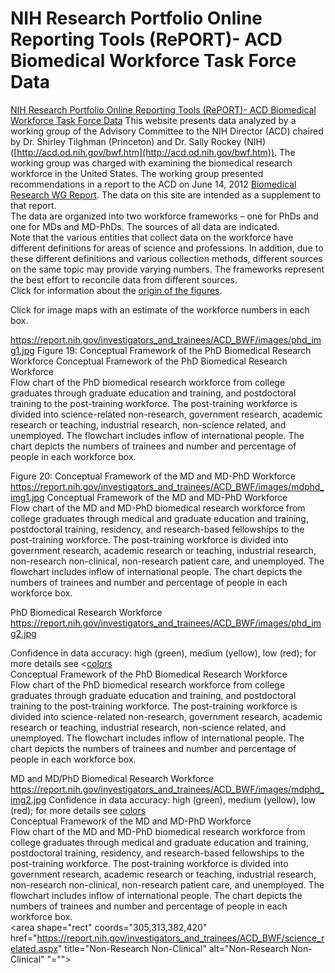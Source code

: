 # NIH Research Portfolio Online Reporting Tools (RePORT)- ACD Biomedical Workforce Task Force Data  

[NIH Research Portfolio Online Reporting Tools (RePORT)- ACD Biomedical Workforce Task Force Data](https://report.nih.gov/investigators_and_trainees/ACD_BWF/index.aspx)
This website presents data analyzed by a working group of the Advisory Committee to the NIH Director (ACD) chaired by Dr. Shirley Tilghman (Princeton) and Dr. Sally Rockey (NIH) ([http://acd.od.nih.gov/bwf.htm](http://acd.od.nih.gov/bwf.htm)).  The working group was charged with examining the biomedical research workforce in the United States.  The working group presented recommendations in a report to the ACD on June 14, 2012 [Biomedical Research WG Report](http://acd.od.nih.gov/Biomedical_research_wgreport.pdf).   The data on this site are intended as a supplement to that report.  		
The data are organized into two workforce frameworks – one for PhDs and one for  MDs and MD-PhDs.  The sources of all data are indicated.  
Note that the various entities that collect data on the workforce have different definitions for areas of science and professions.  In addition, due to these different definitions and various collection methods, different sources on the same topic may provide varying numbers.  The frameworks represent the best effort to reconcile data from different sources.  
Click for information about the [origin of the figures](https://report.nih.gov/investigators_and_trainees/ACD_BWF/origin.aspx).

Click for image maps with an estimate of the workforce numbers in each box.  

https://report.nih.gov/investigators_and_trainees/ACD_BWF/images/phd_img1.jpg
Figure 19: Conceptual Framework of the PhD Biomedical Research Workforce
Conceptual Framework of the PhD Biomedical Research Workforce  
Flow chart of the PhD biomedical research workforce from college graduates through graduate education and training, and postdoctoral training to the post-training workforce.   The post-training workforce is divided into science-related non-research, government research, academic research or teaching, industrial research, non-science related, and unemployed.  The flowchart includes inflow of international people.  The chart depicts the numbers of trainees and number and percentage of people in each workforce box.


<map name="Map" id="Map">
  <area shape="rect" coords="270,159,438,230" href="https://report.nih.gov/investigators_and_trainees/ACD_BWF/Phd_Graduate.aspx" title="Graduate Education and Training" alt="Graduate Education and Training">
  <area shape="rect" coords="514,160,683,230" href="https://report.nih.gov/investigators_and_trainees/ACD_BWF/Phd_International.aspx" title="International" alt="International">
  <area shape="rect" coords="271,259,438,330" href="https://report.nih.gov/investigators_and_trainees/ACD_BWF/Phd_Postdoctoral.aspx" title="Postdoctoral Training" alt="Postdoctoral Training">
  <area shape="rect" coords="60,383,153,510" href="https://report.nih.gov/investigators_and_trainees/ACD_BWF/Phd_Science.aspx" title="Science Related Non-Research" alt="Science Related Non-Research">
  <area shape="rect" coords="160,384,253,510" href="https://report.nih.gov/investigators_and_trainees/ACD_BWF/Phd_Government.aspx" title="Government Research" alt="Government Research">
  <area shape="rect" coords="259,384,352,511" href="https://report.nih.gov/investigators_and_trainees/ACD_BWF/Phd_Academic.aspx" title="Academic Research or Teaching" alt="Academic Research or Teaching">
  <area shape="rect" coords="357,384,451,510" href="https://report.nih.gov/investigators_and_trainees/ACD_BWF/Phd_Industrial.aspx" title="Industrial Research" alt="Industrial Research">
  <area shape="rect" coords="458,385,549,511" href="https://report.nih.gov/investigators_and_trainees/ACD_BWF/Phd_Nonscience.aspx" title="Non-Science Related" alt="Non-Science Related">
  <area shape="rect" coords="556,384,649,510" href="https://report.nih.gov/investigators_and_trainees/ACD_BWF/Phd_Notemployed.aspx" title="Unemployed" alt="Unemployed">
</map>    


Figure 20: Conceptual Framework of the MD and MD-PhD Workforce
https://report.nih.gov/investigators_and_trainees/ACD_BWF/images/mdphd_img1.jpg
Conceptual Framework of the MD and MD-PhD Workforce  
Flow chart of the MD and MD-PhD biomedical research workforce from college graduates through medical and graduate education and training, postdoctoral training, residency, and research-based fellowships to the post-training workforce.   The post-training workforce is divided into government research, academic research or teaching, industrial research, non-research non-clinical, non-research patient care, and unemployed.  The flowchart includes inflow of international people.  The chart depicts the numbers of trainees and number and percentage of people in each workforce box.  


<map name="Map2" id="Map2">
  <area shape="rect" coords="270,159,439,229" href="https://report.nih.gov/investigators_and_trainees/ACD_BWF/medical_graduate.aspx" title="Medical and Graduation Education and Training" alt="Medical and Graduation Education and Training">
  <area shape="rect" coords="272,260,439,330" href="https://report.nih.gov/investigators_and_trainees/ACD_BWF/postdoctoral_research.aspx" title="Postdoctoral Training" alt="Postdoctoral Training">
  <area shape="rect" coords="61,383,152,510" href="https://report.nih.gov/investigators_and_trainees/ACD_BWF/government_research.aspx" title="Government Research" alt="Government Research">
  <area shape="rect" coords="159,384,253,509" href="https://report.nih.gov/investigators_and_trainees/ACD_BWF/academic_research.aspx" title="Acedemic Research or Teaching" alt="Acedemic Research or Teaching">
  <area shape="rect" coords="259,385,352,510" href="https://report.nih.gov/investigators_and_trainees/ACD_BWF/industrial_research.aspx" title="Industrial Research" alt="Industrial Research">
  <area shape="rect" coords="358,384,451,511" href="https://report.nih.gov/investigators_and_trainees/ACD_BWF/science_related.aspx" title="Non-Research Non-Clinical" alt="Non-Research Non-Clinical" "="">
  <area shape="rect" coords="458,385,550,510" href="https://report.nih.gov/investigators_and_trainees/ACD_BWF/non_researchpc.aspx" title="Non-Research Patient Care" alt="Non-Research Patient Care">
  <area shape="rect" coords="555,384,648,510" href="https://report.nih.gov/investigators_and_trainees/ACD_BWF/out_labor.aspx" title="Unemployed" alt="Unemployed">
  <area shape="rect" coords="499,126,668,196" href="https://report.nih.gov/investigators_and_trainees/ACD_BWF/international_doctorates.aspx" title="International" alt="International">
  <area shape="rect" coords="498,218,667,287" href="https://report.nih.gov/investigators_and_trainees/ACD_BWF/internship_residency.aspx" title="Residency" alt="Residency">
  <area shape="rect" coords="500,299,669,335" href="https://report.nih.gov/investigators_and_trainees/ACD_BWF/research_fellowships.aspx" title="Research-based Fellowships" alt="Research-based Fellowships">
</map>


PhD Biomedical Research Workforce
https://report.nih.gov/investigators_and_trainees/ACD_BWF/images/phd_img2.jpg


Confidence in data accuracy: high (green), medium (yellow), low (red); for more details see <[colors](colors.md)  
Conceptual Framework of the PhD Biomedical Research Workforce  
Flow chart of the PhD biomedical research workforce from college graduates through graduate education and training, and postdoctoral training to the post-training workforce.   The post-training workforce is divided into science-related non-research, government research, academic research or teaching, industrial research, non-science related, and unemployed.  The flowchart includes inflow of international people.  The chart depicts the numbers of trainees and number and percentage of people in each workforce box.  

<map name="Map" id="Map">
  <area shape="rect" coords="224,114,371,175" href="https://report.nih.gov/investigators_and_trainees/ACD_BWF/Phd_Graduate.aspx" title="Graduate Education and Training" alt="Graduate Education and Training">
  <area shape="rect" coords="423,115,567,175" href="https://report.nih.gov/investigators_and_trainees/ACD_BWF/Phd_International.aspx" title="International" alt="International">
  <area shape="rect" coords="224,200,370,263" href="https://report.nih.gov/investigators_and_trainees/ACD_BWF/Phd_Postdoctoral.aspx" title="Postdoctoral Training" alt="Postdoctoral Training">
  <area shape="rect" coords="43,308,125,417" href="https://report.nih.gov/investigators_and_trainees/ACD_BWF/Phd_Science.aspx" title="Science Related Non-Research" alt="Science Related Non-Research">
  <area shape="rect" coords="129,309,208,417" href="https://report.nih.gov/investigators_and_trainees/ACD_BWF/Phd_Government.aspx" title="Government Research" alt="Government Research">
  <area shape="rect" coords="214,308,292,417" href="https://report.nih.gov/investigators_and_trainees/ACD_BWF/Phd_Academic.aspx" title="Academic Research or Teaching" alt="Academic Research or Teaching">
  <area shape="rect" coords="300,310,381,418" href="https://report.nih.gov/investigators_and_trainees/ACD_BWF/Phd_Industrial.aspx" title="Industrial Research" alt="Industrial Research">
  <area shape="rect" coords="386,308,466,417" href="https://report.nih.gov/investigators_and_trainees/ACD_BWF/Phd_Nonscience.aspx" title="Non-Science Related" alt="Non-Science Related">
  <area shape="rect" coords="471,309,554,418" href="https://report.nih.gov/investigators_and_trainees/ACD_BWF/Phd_Notemployed.aspx" title="Unemployed" alt="Unemployed">
</map>    


MD and MD/PhD Biomedical Research Workforce  
https://report.nih.gov/investigators_and_trainees/ACD_BWF/images/mdphd_img2.jpg
Confidence in data accuracy: high (green), medium (yellow), low (red); for more details see [colors](colors.md)  
Conceptual Framework of the MD and MD-PhD Workforce  
Flow chart of the MD and MD-PhD biomedical research workforce from college graduates through medical and graduate education and training, postdoctoral training, residency, and research-based fellowships to the post-training workforce.   The post-training workforce is divided into government research, academic research or teaching, industrial research, non-research non-clinical, non-research patient care, and unemployed.  The flowchart includes inflow of international people.  The chart depicts the numbers of trainees and number and percentage of people in each workforce box.  
<map name="Map2" id="Map2">
  <area shape="rect" coords="227,118,374,179" href="https://report.nih.gov/investigators_and_trainees/ACD_BWF/medical_graduate.aspx" title="Medical and Graduation Education and Training" alt="Medical and Graduation Education and Training">
  <area shape="rect" coords="226,205,375,267" href="https://report.nih.gov/investigators_and_trainees/ACD_BWF/postdoctoral_research.aspx" title="Postdoctoral Training" alt="Postdoctoral Training">
  <area shape="rect" coords="45,313,127,420" href="https://report.nih.gov/investigators_and_trainees/ACD_BWF/government_research.aspx" title="Government Research" alt="Government Research">
  <area shape="rect" coords="133,314,208,421" href="https://report.nih.gov/investigators_and_trainees/ACD_BWF/academic_research.aspx" title="Acedemic Research or Teaching" alt="Acedemic Research or Teaching">
  <area shape="rect" coords="218,312,297,421" href="https://report.nih.gov/investigators_and_trainees/ACD_BWF/industrial_research.aspx" title="Industrial Research" alt="Industrial Research">
  <area shape="rect" coords="305,313,382,420" href="https://report.nih.gov/investigators_and_trainees/ACD_BWF/science_related.aspx" title="Non-Research Non-Clinical" alt="Non-Research Non-Clinical" "="">
  <area shape="rect" coords="389,311,468,422" href="https://report.nih.gov/investigators_and_trainees/ACD_BWF/non_researchpc.aspx" title="Non-Research Patient Care" alt="Non-Research Patient Care">
  <area shape="rect" coords="472,312,553,421" href="https://report.nih.gov/investigators_and_trainees/ACD_BWF/out_labor.aspx" title="Unemployed" alt="Unemployed">
  <area shape="rect" coords="425,89,570,149" href="https://report.nih.gov/investigators_and_trainees/ACD_BWF/international_doctorates.aspx" title="International" alt="International">
  <area shape="rect" coords="424,170,570,229" href="https://report.nih.gov/investigators_and_trainees/ACD_BWF/internship_residency.aspx" title="Residency" alt="Residency">
  <area shape="rect" coords="425,239,570,270" href="https://report.nih.gov/investigators_and_trainees/ACD_BWF/research_fellowships.aspx" title="Research-based Fellowships" alt="Research-based Fellowships">
</map>